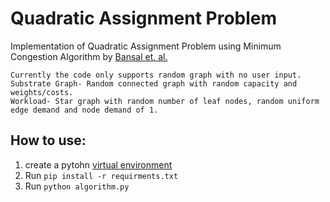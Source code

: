 # Quadratic Assignment Problem
Implementation of Quadratic Assignment Problem using Minimum Congestion Algorithm by [Bansal et. al.](https://dl.acm.org/doi/10.1145/1993806.1993854)

```
Currently the code only supports random graph with no user input.
Substrate Graph- Random connected graph with random capacity and weights/costs.
Workload- Star graph with random number of leaf nodes, random uniform edge demand and node demand of 1.
```

## How to use:
1. create a pytohn [virtual environment](https://docs.python.org/3/library/venv.html)
2. Run `pip install -r requirments.txt`
3. Run `python algorithm.py`